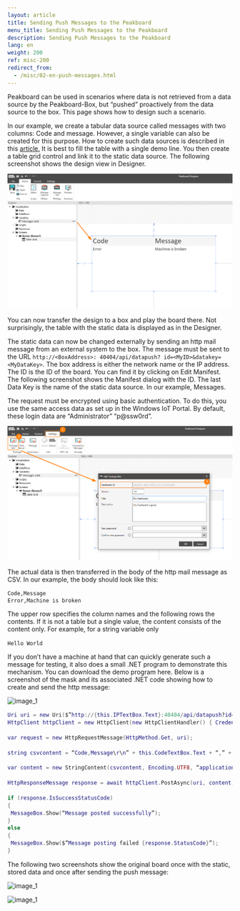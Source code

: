 ```yaml
---
layout: article
title: Sending Push Messages to the Peakboard
menu_title: Sending Push Messages to the Peakboard
description: Sending Push Messages to the Peakboard
lang: en
weight: 200
ref: misc-200
redirect_from:
  - /misc/02-en-push-messages.html
---
```


Peakboard can be used in scenarios where data is not retrieved from a data source by the Peakboard-Box, but “pushed” proactively from the data source to the box. This page shows how to design such a scenario.

In our example, we create a tabular data source called messages with two columns: Code and message. However, a single variable can also be created for this purpose. How to create such data sources is described in this [article.](/scripting/de-variables.html) It is best to fill the table with a single demo line. You then create a table grid control and link it to the static data source. The following screenshot shows the design view in Designer.


![image_1](/assets/images/misc/push/MiscPushMessage01.png)

You can now transfer the design to a box and play the board there. Not surprisingly, the table with the static data is displayed as in the Designer.

The static data can now be changed externally by sending an http mail message from an external system to the box. The message must be sent to the URL `http://<BoxAddress>: 40404/api/datapush? id=<MyID>&datakey=<MyDataKey>`. The box address is either the network name or the IP address. The ID is the ID of the board. You can find it by clicking on Edit Manifest. The following screenshot shows the Manifest dialog with the ID. The last Data Key is the name of the static data source. In our example, Messages.

The request must be encrypted using basic authentication. To do this, you use the same access data as set up in the Windows IoT Portal. By default, these login data are “Administrator” “p@ssw0rd”.

![image_1](/assets/images/misc/push/MiscPushMessage02.png)

The actual data is then transferred in the body of the http mail message as CSV. In our example, the body should look like this:

```
Code,Message
Error,Machine is broken
```

The upper row specifies the column names and the following rows the contents. If it is not a table but a single value, the content consists of the content only. For example, for a string variable only

`Hello World`

If you don’t have a machine at hand that can quickly generate such a message for testing, it also does a small .NET program to demonstrate this mechanism. You can download the demo program here. Below is a screenshot of the mask and its associated .NET code showing how to create and send the http message:

![image_1](/assets/images/misc/push/MiscPushMessage03.png)

 ```Lua
Uri uri = new Uri($”http://{this.IPTextBox.Text}:40404/api/datapush?id={this.IdTextBox.Text}&datakey=messages”);
HttpClient httpClient = new HttpClient(new HttpClientHandler() { Credentials = new NetworkCredential(this.UserTextBox.Text, this.PasswordTextBox.Password) });

var request = new HttpRequestMessage(HttpMethod.Get, uri);

string csvcontent = “Code,Message\r\n” + this.CodeTextBox.Text + “,” + this.MessageTextBox.Text;

var content = new StringContent(csvcontent, Encoding.UTF8, “application/csv”);

HttpResponseMessage response = await httpClient.PostAsync(uri, content);

if (response.IsSuccessStatusCode)
{
  MessageBox.Show(“Message posted successfully”);
}
else
{
  MessageBox.Show($”Message posting failed {response.StatusCode}”);
}

```
The following two screenshots show the original board once with the static, stored data and once after sending the push message:

![image_1](/assets/images/misc/push/MiscPushMessage04.jpg)

![image_1](/assets/images/misc/push/MiscPushMessage05.jpg)


